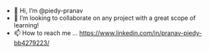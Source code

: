 - 👋 Hi, I’m @piedy-pranav
- 🤝 I’m looking to collaborate on any project with a great scope of learning!
- 📫 How to reach me ... https://www.linkedin.com/in/pranav-piedy-bb4279223/

<!---
piedy-pranav/piedy-pranav is a ✨ special ✨ repository because its `README.md` (this file) appears on your GitHub profile.
You can click the Preview link to take a look at your changes.
--->
